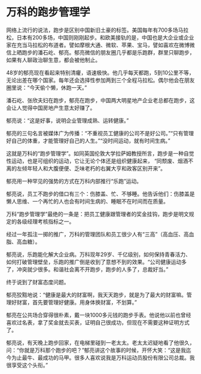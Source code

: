 # 万科的跑步管理学

网络上流行的说法，跑步是区别中国新旧土豪的标签。美国每年有700多场马拉松，日本有200多场，中国则刚刚起步。和欧美接轨的是，中国也是大企业或企业家在充当马拉松的布道者。譬如摩根大通、微软、苹果、宝马，譬如喜欢在微博微信上晒跑步的潘石屹、郁亮。郁亮微信的朋友圈几乎都是乐跑群，群里只聊跑步，如果有人聊政治聊生意，都会被他制止。 

48岁的郁亮现在看起来特别清癯，语速极快。他几乎每天都跑，5到10公里不等，无论出差在哪个国家。每年还会选择性参加两到三个全程马拉松。偶尔他会在朋友圈里说：“今天偷个懒，休跑一天。” 

潘石屹、张欣夫妇在跑步，郁亮在跑步，中国两大明星地产企业老总都在跑步，这会让人觉得中国房地产生意太好赚了。 

郁亮说：“这是好事，说明企业管理成熟、运转健康。” 

郁亮的三句名言被媒体广为传播：“不重视员工健康的公司不是好公司。”“只有管理好自己的体重，才能管理好自己的人生。”“没时间运动，就有时间生病。” 

这就是万科的“跑步管理学”。如同英国伦敦大学拉萨姆教授所言，跑步是一种自觉性运动，也是可组织的运动，它让无论个体还是组织健康起来， “同颓废、烟酒不离的左倾年轻人和大腹便便、乏味老朽的右翼大亨和政客区别开来”。 

郁亮用一种罕见的强势的方式在万科内部推行“乐跑”运动。 

郁亮说，员工不跑步的借口有三个：伤膝盖、忙、不够睡。他告诉他们：伤膝盖是懒人思维、一个再忙的人也会有时间生病的、睡眠不在时间而在质量。 

万科“跑步管理学”最绝的一条是：把员工健康跟管理者的奖金挂钩，跑步是明文规定的各级经理考核指标之一。 

经过一年孤注一掷的推广，万科的管理团队和员工很少人有“三高”（高血压、高血脂、高血糖）。 

郁亮说，乐跑能化解大企业病。万科现年29岁、千亿级别，如何保持青春活力、如何打破管理壁垒，乐跑的推广倒是收到了意想不到的效果。“公司健康运动多了，冲突就少很多。和谐社会离不开跑步，跑步的人多了，总裁好当。” 

终于说到了财富态度问题。 

郁亮狡黠地说：“健康是最大的财富啊，我天天跑步，就是为了最大的财富嘛。管理好财富，首先要管理好健康。用身体换财富，不划算。” 

郁亮在公共场合穿得很朴素，戴一块1000多元钱的跑步手表。他说他以前也曾经喜欢过名表，拿了奖金就去买表，证明自己很成功，但现在不需要这种证明方式了。 

郁亮说，有天晚上跑步回家，在电梯里碰到一老太太。老太太迟疑地看了他很久，问：“你就是万科那个跑步的吧？”郁亮讲这个故事的时候，开怀大笑：“这是我迄今为止最牛、最成功的马甲。很多人喜欢说我是万科运动员股份有限公司总裁。我很享受这个头衔。”